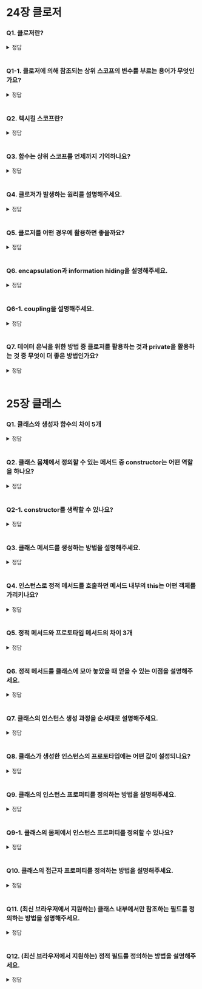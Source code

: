# 24장 클로저

### Q1. 클로저란?

<details>
<summary>정답</summary>

<br/>
- 함수와 그 함수가 선언된 렉시컬 환경과의 조합입니다.
- 외부 함수보다 중첩 함수가 더 오래 유지되는 경우 중첩 함수는 이미 생명 주기가 종료한 외부 함수의 변수를 참조할 수 있는데, 이러한 중첩 함수를 클로저라고 부릅니다.
- 중첩 함수가 상위 스코프의 식별자를 참조하고 있고 중첩 함수가 외부 함수보다 더 오래 유지되는 경우에 한정하는 것이 일반적입니다.

</details>

<br/>

### Q1-1. 클로저에 의해 참조되는 상위 스코프의 변수를 부르는 용어가 무엇인가요?

<details>
<summary>정답</summary>

<br/>
자유 변수 free variable

</details>

<br/>

### Q2. 렉시컬 스코프란?

<details>
<summary>정답</summary>

<br/>
JS 엔진은 함수를 어디서 호출했는지가 아니라 함수를 어디에 정의했는지에 따라 상위 스코프를 결정하는데, 이것을 렉시컬 스코프(정적 스코프)라고 합니다.

</details>

<br/>

### Q3. 함수는 상위 스코프를 언제까지 기억하나요?

<details>
<summary>정답</summary>

<br/>
함수 객체는 내부 슬롯 [[Environment]]에 저장한 렉시컬 환경의 참조, 즉 상위 스코프를 자신이 존재하는 한 기억합니다.

</details>

<br/>

### Q4. 클로저가 발생하는 원리를 설명해주세요.

<details>
<summary>정답</summary>

<br/>
함수는 자신의 상위 스코프를 기억합니다.
중첩 함수인 경우, 내부 함수가 외부 함수를 참조하고 있으면
외부 함수가 종료되면서 실행 컨텍스트 스택에서 제거되더라도 외부 함수의 렉시컬 환경까지 소멸하지는 않습니다.
이는 누군가가 참조하고 있는 메모리 공간은 가비지 컬렉션의 대상이 되지 않기 때문입니다.
따라서 외부 함수보다 더 오래 생존한 중첩 함수는 외부 함수의 생존 여부와 상관 없이 
정의된 위치에서 결정된 상위 스코프를 기억하고, 상위 스코프 내부의 식별자를 참조할 수 있게 됩니다.

</details>

<br/>

### Q5. 클로저를 어떤 경우에 활용하면 좋을까요?

<details>
<summary>정답</summary>

<br/>
클로저는 상태를 안전하게 변경하고 유지하기 위해 사용합니다.
상태가 의도치 않게 변경되지 않도록 상태를 안전하게 은닉하고 특정 함수에게만 상태 변경을 허용하기 위해서 사용합니다.

</details>

<br/>

### Q6. encapsulation과 information hiding을 설명해주세요.

<details>
<summary>정답</summary>

<br/>
캡슐화는 객체의 상태를 나타내는 프로퍼티와 메서드를 하나로 묶는 것을 말합니다.
캡슐화는 객체의 특정 프로퍼티나 메서드를 감출 목적으로 사용하기도 하는데 이를 정보 은닉이라 합니다.
정보 은닉은 외부에 공개할 필요가 없는 구현의 일부를 외부에 공개되지 않도록 감추어 적절치 못한 접근으로부터 객체의 상태가 변경되는 것을 방지해 정보를 보호하고, 객체 간의 상호 의존성, 즉 결합도(coupling)을 낮추는 효과가 있습니다.

</details>

<br/>

### Q6-1. coupling을 설명해주세요.

<details>
<summary>정답</summary>

<br/>
- 결합도(coupling)는 한 컴포넌트, 모듈 또는 클래스가 다른 컴포넌트, 모듈 또는 클래스에 얼마나 강하게 의존하는지를 나타냅니다. 이는 소프트웨어의 여러 부분 사이의 상호 의존성을 측정하는 데 사용되며, 이 결합도는 가능한 한 낮추는 것이 바람직합니다.
- 결합도가 높은 경우, 한 부분에서의 변경이 다른 부분에도 영향을 미칠 가능성이 높아집니다. 이는 유지보수를 어렵게 만들고 버그를 발생시킬 수 있습니다. 반대로, 결합도가 낮은 시스템은 각 컴포넌트, 모듈 또는 클래스가 독립적으로 동작할 수 있으며, 따라서 테스트와 유지보수가 더 쉽습니다.
- 결합도를 낮추는 한 가지 방법은 객체 지향 프로그래밍의 원칙 중 하나인 의존성 역전 원칙(Dependency Inversion Principle)을 적용하는 것입니다. 이 원칙은 상위 수준의 모듈이 하위 수준의 모듈에 직접적으로 의존하는 대신, 추상화된 인터페이스를 통해 의존성을 관리하도록 권장합니다.

</details>

<br/>

### Q7. 데이터 은닉을 위한 방법 중 클로저를 활용하는 것과 private을 활용하는 것 중 무엇이 더 좋은 방법인가요?

<details>
<summary>정답</summary>

<br/>

- 클로저를 활용하는 방법과 private 필드를 활용하는 방법 모두 자바스크립트에서 데이터 은닉을 위한 방법입니다. 그러나 어떤 방법이 더 낫다고 일괄적으로 말하기는 어렵고, 상황에 따라 적합한 방법을 선택하는 것이 중요합니다.
- 클로저를 활용하는 경우의 장점:
    - 클로저는 자바스크립트가 발전하면서 이전 버전부터 계속해서 사용되어 왔으므로, 예전 버전의 자바스크립트 환경에서도 코드가 작동한다는 장점이 있습니다. 따라서 호환성이 중요한 상황에서는 클로저를 사용하는 것이 더 나을 수 있습니다.
    - 클로저는 상태를 유지할 수 있으며, 함수 팩토리나 메모이제이션 등의 특정 패턴을 구현하는데 유용합니다.
- private 필드를 활용하는 경우의 장점:
    - private 필드는 자바스크립트 클래스에서 직관적으로 사용할 수 있습니다. 이는 코드의 가독성을 높여줄 수 있습니다.
    - private 필드는 '진정한' private을 제공하므로, 데이터를 보다 안전하게 은닉할 수 있습니다. 클로저를 통한 데이터 은닉은 여전히 외부로 노출될 수 있는 반면, private 필드는 완전히 은닉되므로 외부에서 접근할 수 없습니다.
    - 최신 자바스크립트 환경에서는 private 필드를 지원하므로, modern 자바스크립트 문법을 사용하려는 경우 private 필드를 사용하는 것이 더 나을 수 있습니다.

</details>

<br/>

# 25장 클래스

### Q1. 클래스와 생성자 함수의 차이 5개

<details>
<summary>정답</summary>

<br/>
- new 연산자 없이 호출하면 클래스는 에러가 발생하고, 생성자 함수는 일반 함수로서 호출됩니다.
- 클래스는 상속을 지원하는 extends와 super 키워드를 제공하지만 생성자 함수는 지원하지 않습니다.
- 클래스는 호이스팅이 발생하지 않는 것처럼 동작합니다. 생성자 함수는 함수 선언문으로 정의된 경우 함수 호이스팅이, 함수 표현식으로 정의한 경우 변수 호이스팅이 발생합니다.
- 클래스 내의 코드는 strict mode가 지정되어 실행되며 해제할 수 없습니다. 생성자 함수는 strict mode가 지정되어 있지 않습니다.
- 클래스의 constructor, 프로토타입 메서드, 정적 메서드는 모두 열거되지 않습니다. 생성자 함수의 인스턴스에 메서드를 추가한 경우에는 열거가 가능합니다.

</details>

<br/>


### Q2. 클래스 몸체에서 정의할 수 있는 메서드 중 constructor는 어떤 역할을 하나요?

<details>
<summary>정답</summary>

인스턴스를 생성하고 초기화하는 특수한 메서드입니다.

</details>

<br/>


### Q2-1. constructor를 생략할 수 있나요?

<details>
<summary>정답</summary>

넹 constructor를 생략하면 빈 constructor가 암묵적으로 정의되고, 빈 객체를 생성합니다.

</details>

<br/>


### Q3. 클래스 메서드를 생성하는 방법을 설명해주세요.

<details>
<summary>정답</summary>

메서드 앞에 static 키워드를 붙이면 정적 메서드(클래스 메서드)가 됩니다.

</details>

<br/>

### Q4. 인스턴스로 정적 메서드를 호출하면 메서드 내부의 this는 어떤 객체를 가리키나요?

<details>
<summary>정답</summary>

정적 메서드는 인스턴스로 호출할 수 없습니다.ㅎㅎ
정적 메서드가 바인딩된 클래스는 인스턴스의 프로토타입 체인 상에 존재하지 않기 때문입니다.

</details>

<br/>

### Q5. 정적 메서드와 프로토타입 메서드의 차이 3개

<details>
<summary>정답</summary>

<br/>
- 메서드가 속해 있는 프로토타입 체인이 다릅니다.
- 호출 방식이 다릅니다. (정적 메서드는 클래스로, 프로토타입 메서드는 인스턴스로 호출합니다.)
- 정적 메서드는 인스턴스 프로퍼티를 참조할 수 없지만, 프로토타입 메서드는 인스턴스 프로퍼티를 참조할 수 있습니다.

</details>

<br/>

### Q6. 정적 메서드를 클래스에 모아 놓았을 때 얻을 수 있는 이점을 설명해주세요.

<details>
<summary>정답</summary>

<br/>
- 이름 충돌 가능성을 줄여주고 관련 함수들을 구조화할 수 있습니다.
- 따라서 전역에서 사용할 유틸리티 함수를 전역 함수로 정의하지 않고 메서드로 구조화할 때 정적 메서드를 사용하면 유용합니다.

<details>
<summary>꼬리 질문</summary>

### Q6-1. 유틸리티 함수는 어떤 함수를 의미하나요?

<details>
<summary>정답</summary>

<br/>
- 흔히 사용되는 작업을 수행하는 작은 보조 함수를 의미합니다.
- 유틸리티 함수의 예시로는 날짜 포매팅, 숫자 포매팅, 문자열 처리 (대문자 변환, 소문자 변환, 공백 제거 등), 배열이나 객체에 대한 일반적인 연산 (필터링, 정렬, 탐색 등) 등이 있습니다.

</details>

</details>

</details>

<br/>

### Q7. 클래스의 인스턴스 생성 과정을 순서대로 설명해주세요.

<details>
<summary>정답</summary>

- 인스턴스 생성과 this 바인딩: new 연산자와 함께 클래스를 호출하면 constructor 내부 코드가 실행되기에 앞서 암묵적으로 빈 객체가 생성되고, 빈 객체(, 즉 인스턴스)가 this에 바인딩됩니다.
- 인스턴스 초기화: constructor의 내부 코드가 실행되어 this에 바인딩되어 있는 인스턴스를 초기화합니다.
- 인스턴스 반환: 클래스의 모든 처리가 끝나면 완성된 인스턴스가 바인딩된 this가 암묵적으로 반환됩니다.

</details>

<br/>

### Q8. 클래스가 생성한 인스턴스의 프로토타입에는 어떤 값이 설정되나요?

<details>
<summary>정답</summary>

- 클래스의 prototype 프로퍼티가 가리키는 객체가 설정됩니다.

</details>

<br/>

### Q9. 클래스의 인스턴스 프로퍼티를 정의하는 방법을 설명해주세요.

<details>
<summary>정답</summary>

- 인스턴스 프로퍼티는 constructor 내부에서 this에 추가합니다.

</details>

<br/>

### Q9-1. 클래스의 몸체에서 인스턴스 프로퍼티를 정의할 수 있나요?

<details>
<summary>정답</summary>

- 최신 브라우저(Chrome 72 이상) 또는 최신 Node.js(버전 12 이상)에서는 클래스 몸체에 클래스 필드를 정의할 수 있습니다.

</details>

<br/>

### Q10. 클래스의 접근자 프로퍼티를 정의하는 방법을 설명해주세요.

<details>
<summary>정답</summary>

- 메서드 이름 앞에 get / set 키워드를 붙여서 정의합니다.

</details>

<br/>

### Q11. (최신 브라우저에서 지원하는) 클래스 내부에서만 참조하는 필드를 정의하는 방법을 설명해주세요.

<details>
<summary>정답</summary>

- 필드를 정의할 때 선두에 #을 붙이면 클래스 외부에서 접근할 수 없게 됩니다. 참조할 때도 #을 붙여서 사용합니다.

</details>

<br/>

### Q12. (최신 브라우저에서 지원하는) 정적 필드를 정의하는 방법을 설명해주세요.

<details>
<summary>정답</summary>

- 필드 앞에 static 키워드를 붙입니다.

</details>
